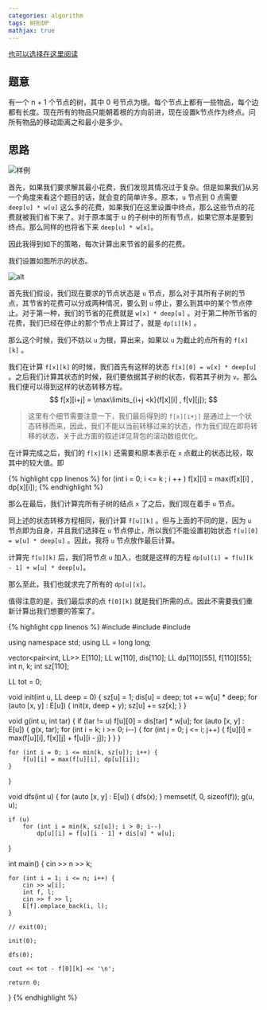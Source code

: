 ```yaml
---
categories: algorithm
tags: 树形DP
mathjax: true
---
```


[也可以选择在这里阅读](https://real-king.notion.site/P3354-Riv-9fb7361a37764d0f8202bc8ce6e1e016)

## 题意

有一个 n + 1 个节点的树，其中 0 号节点为根。每个节点上都有一些物品，每个边都有长度。现在所有的物品只能朝着根的方向前进，现在设置k节点作为终点。问所有物品的移动距离之和最小是多少。

## 思路

![样例](https://uploadfiles.nowcoder.com/images/20220131/738444583_1643558726477/D2B5CA33BD970F64A6301FA75AE2EB22)

首先，如果我们要求解其最小花费，我们发现其情况过于复杂。但是如果我们从另一个角度来看这个题目的话，就会变的简单许多。原本，`u` 节点到 0 点需要 `deep[u] * w[u]` 这么多的花费，如果我们在这里设置中终点，那么这些节点的花费就被我们省下来了。对于原本属于 u 的子树中的所有节点，如果它原本是要到终点。那么同样的也将省下来 `deep[u] * w[x]`。

因此我得到如下的策略，每次计算出来节省的最多的花费。

我们设置如图所示的状态。

![alt](https://uploadfiles.nowcoder.com/images/20220131/738444583_1643559293459/D2B5CA33BD970F64A6301FA75AE2EB22)

首先我们假设，我们现在要求的节点状态是 `u` 节点，那么对于其所有子树的节点，其节省的花费可以分成两种情况，要么到 `u` 停止，要么到其中的某个节点停止。对于第一种，我们的节省的花费就是 `w[x] * deep[u]` 。对于第二种所节省的花费，我们已经在停止的那个节点上算过了，就是 `dp[i][k]` 。

那么这个时候，我们不妨以 `u` 为根，算出来，如果以 `u` 为截止的点所有的 `f[x][k]` 。

我们在计算 `f[x][k]` 的时候，我们首先有这样的状态 `f[x][0] = w[x] * deep[u]` 。之后我们计算其状态的时候，我们要依据其子树的状态，假若其子树为 `v`。那么我们便可以得到这样的状态转移方程。
$$
f[x][i+j] = \max\limits_{i+j <k}(f[x][i] , f[v][j]);
$$

> 这里有个细节需要注意一下，我们最后得到的 `f[x][i+j]` 是通过上一个状态转移而来，因此，我们不能以当前转移过来的状态，作为我们现在即将转移的状态，关于此方面的叙述详见背包的滚动数组优化。

在计算完成之后，我们的 `f[x][k]` 还需要和原本表示在 `x` 点截止的状态比较，取其中的较大值。即

{% highlight cpp linenos %}
for (int i = 0; i <= k ; i ++ ) f[x][i] = max(f[x][i] , dp[x][i]);
{% endhighlight %}

那么在最后，我们计算完所有子树的结点 `x` 了之后，我们现在着手 `u` 节点。

同上述的状态转移方程相同，我们计算 `f[u][k]` 。但与上面的不同的是，因为 `u` 节点即为自身，并且我们选择在 `u` 节点停止，所以我们不能设置初始状态 `f[u][0] = w[u] * deep[u]` 。因此，我将 `u`  节点放作最后计算。

计算完 `f[u][k]` 后，我们将节点 `u` 加入，也就是这样的方程 `dp[u][i] = f[u][k - 1] + w[u] * deep[u]`。

那么至此，我们也就求完了所有的 `dp[u][x]`。

值得注意的是，我们最后求的点 `f[0][k]` 就是我们所需的点。因此不需要我们重新计算出我们想要的答案了。

{% highlight cpp linenos %}
#include <cstring>
#include <iostream>
#include <vector>

using namespace std;
using LL = long long;

vector<pair<int, LL>> E[110];
LL w[110], dis[110];
LL dp[110][55], f[110][55];
int n, k;
int sz[110];

LL tot = 0;

void init(int u, LL deep = 0) {
    sz[u] = 1;
    dis[u] = deep;
    tot += w[u] * deep;
    for (auto [x, y] : E[u]) {
        init(x, deep + y);
        sz[u] += sz[x];
    }
}

void g(int u, int tar) {
    if (tar != u) f[u][0] = dis[tar] * w[u];
    for (auto [x, y] : E[u]) {
        g(x, tar);
        for (int i = k; i >= 0; i--) {
            for (int j = 0; j <= i; j++) {
                f[u][i] = max(f[u][i], f[x][j] + f[u][i - j]);
            }
        }
    }

    for (int i = 0; i <= min(k, sz[u]); i++) {
        f[u][i] = max(f[u][i], dp[u][i]);
    }
}

void dfs(int u) {
    for (auto [x, y] : E[u]) {
        dfs(x);
    }
    memset(f, 0, sizeof(f));
    g(u, u);

    if (u)
        for (int i = min(k, sz[u]); i > 0; i--)
            dp[u][i] = f[u][i - 1] + dis[u] * w[u];
}

int main() {
    cin >> n >> k;

    for (int i = 1; i <= n; i++) {
        cin >> w[i];
        int f, l;
        cin >> f >> l;
        E[f].emplace_back(i, l);
    }

    // exit(0);

    init(0);

    dfs(0);

    cout << tot - f[0][k] << '\n';

    return 0;
}
{% endhighlight %}